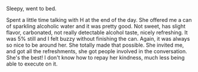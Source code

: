Sleepy, went to bed.

Spent a little time talking with H at the end of the day. She offered me a can of sparkling alcoholic water and it was pretty good. Not sweet, has slight flavor, carbonated, not really detectable alcohol taste, nicely refreshing. It was 5% still and I felt buzzy without finishing the can. Again, it was always so nice to be around her. She totally made that possible. She invited me, and got all the refreshments, she got people involved in the conversation. She's the best! I don't know how to repay her kindness, much less being able to execute on it.
